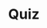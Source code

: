 ---
title: "Quiz"
passing_percentage: 70
layout: "test"
type: "test"
questions:
  - id: "q1"
    text: "What do Meshery Models provide for representing infrastructure components?"
    type: "single-answer"
    marks: 2
    options:
      - id: "a"
        text: "A structured, reusable, and extensible way to represent infrastructure components and their relationships"
        is_correct: true
      - id: "b"
        text: "Only code-based representations of infrastructure"
      - id: "c"
        text: "Simple templates for basic configurations"
  - id: "q2"
    text: "Which shapes are used to represent different categories of Kubernetes components in Meshery?"
    type: "multiple-answers"
    marks: 2
    options:
      - id: "a"
        text: "Triangles for Networking and Service Management"
        is_correct: true
      - id: "b"
        text: "Cylinders for Storage and Stateful Components"
        is_correct: true
      - id: "c"
        text: "Rectangles for Hierarchical and Parent Components"
        is_correct: true
  - id: "q3"
    text: "What is the primary purpose of annotations in Meshery designs?"
    type: "single-answer"
    marks: 2
    options:
      - id: "a"
        text: "To deploy functional components to the cluster"
      - id: "b"
        text: "To enhance the design by providing additional context and illustrating connections between components"
        is_correct: true
      - id: "c"
        text: "To automatically configure Kubernetes resources"
---